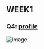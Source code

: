 ## WEEK1

### Q4: [profile](https://www.codingame.com/ide/puzzle/power-of-thor)

![image](https://user-images.githubusercontent.com/63556870/158065827-ba5f2008-9162-477f-8499-691300ffd0bf.png)

